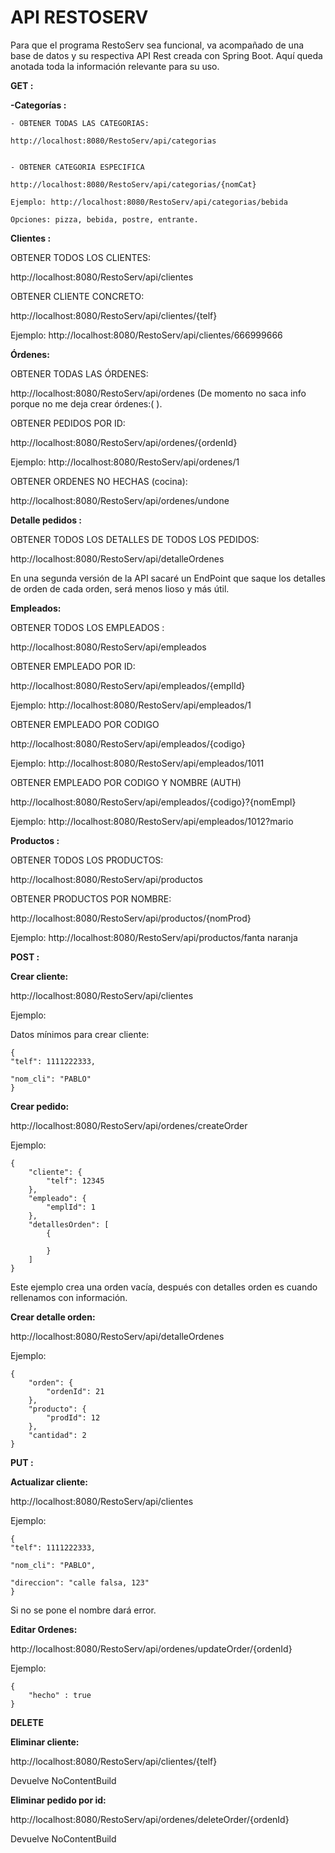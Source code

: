 # API RESTOSERV


Para que el programa RestoServ sea funcional, va acompañado de una base de datos y su respectiva API Rest creada con Spring Boot.
Aquí queda anotada toda la información relevante para su uso.



**GET :**



**-Categorías :**



	- OBTENER TODAS LAS CATEGORIAS:
	
	http://localhost:8080/RestoServ/api/categorias
	
	
	- OBTENER CATEGORIA ESPECIFICA
	
	http://localhost:8080/RestoServ/api/categorias/{nomCat}
	
	Ejemplo: http://localhost:8080/RestoServ/api/categorias/bebida
	
	Opciones: pizza, bebida, postre, entrante.



**Clientes :** 



OBTENER TODOS LOS CLIENTES:

http://localhost:8080/RestoServ/api/clientes


OBTENER CLIENTE CONCRETO:

http://localhost:8080/RestoServ/api/clientes/{telf}

Ejemplo: http://localhost:8080/RestoServ/api/clientes/666999666



**Órdenes:** 



OBTENER TODAS LAS ÓRDENES:

http://localhost:8080/RestoServ/api/ordenes (De momento no saca info porque no me deja crear órdenes:( ).


OBTENER PEDIDOS POR ID:

http://localhost:8080/RestoServ/api/ordenes/{ordenId}

Ejemplo: http://localhost:8080/RestoServ/api/ordenes/1


OBTENER ORDENES NO HECHAS (cocina):

http://localhost:8080/RestoServ/api/ordenes/undone



**Detalle pedidos :**



OBTENER TODOS LOS DETALLES DE TODOS LOS PEDIDOS:

http://localhost:8080/RestoServ/api/detalleOrdenes

En una segunda versión de la API sacaré un EndPoint que saque los detalles de orden de cada orden, será menos lioso y más útil.



**Empleados:** 



OBTENER TODOS LOS EMPLEADOS : 

http://localhost:8080/RestoServ/api/empleados


OBTENER EMPLEADO POR ID:

http://localhost:8080/RestoServ/api/empleados/{emplId}

Ejemplo: http://localhost:8080/RestoServ/api/empleados/1


OBTENER EMPLEADO POR CODIGO

http://localhost:8080/RestoServ/api/empleados/{codigo}

Ejemplo: http://localhost:8080/RestoServ/api/empleados/1011


OBTENER EMPLEADO POR CODIGO Y NOMBRE (AUTH)

http://localhost:8080/RestoServ/api/empleados/{codigo}?{nomEmpl}

Ejemplo: http://localhost:8080/RestoServ/api/empleados/1012?mario



**Productos :** 



OBTENER TODOS LOS PRODUCTOS:

http://localhost:8080/RestoServ/api/productos


OBTENER PRODUCTOS POR NOMBRE: 

http://localhost:8080/RestoServ/api/productos/{nomProd}

Ejemplo: http://localhost:8080/RestoServ/api/productos/fanta naranja



**POST :**



**Crear cliente:** 


 
 http://localhost:8080/RestoServ/api/clientes
 
Ejemplo:

Datos mínimos para crear cliente:

	{
	"telf": 1111222333,
	
	"nom_cli": "PABLO"
	}



**Crear pedido:**



http://localhost:8080/RestoServ/api/ordenes/createOrder
 
Ejemplo:

	{
	    "cliente": {
	        "telf": 12345
	    },
	    "empleado": {
	        "emplId": 1
	    },
	    "detallesOrden": [
	        {
	           
	        }
	    ]
	}


 Este ejemplo crea una orden vacía, después con detalles orden es cuando rellenamos con información.



**Crear detalle orden:**



http://localhost:8080/RestoServ/api/detalleOrdenes

Ejemplo: 
	
	{
	    "orden": {
	        "ordenId": 21
	    },
	    "producto": {
	        "prodId": 12
	    },
	    "cantidad": 2
	}



**PUT :**



**Actualizar cliente:** 


 
http://localhost:8080/RestoServ/api/clientes
 
Ejemplo: 
 
	{
	"telf": 1111222333,
	
	"nom_cli": "PABLO",
	
	"direccion": "calle falsa, 123"
	}

Si no se pone el nombre dará error.



**Editar Ordenes:**



http://localhost:8080/RestoServ/api/ordenes/updateOrder/{ordenId}

Ejemplo:

	{
	    "hecho" : true
	}



**DELETE**



**Eliminar cliente:**



http://localhost:8080/RestoServ/api/clientes/{telf}

Devuelve NoContentBuild



**Eliminar pedido por id:**



http://localhost:8080/RestoServ/api/ordenes/deleteOrder/{ordenId}

Devuelve NoContentBuild
